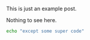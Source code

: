<!-- layout: post -->
<!-- title: Example Entry 4 -->
<!-- tags: example, post -->
<!-- timestamp: 1626267059 -->
<!-- slug: example-4 -->
<!-- lead: this is the 4th random lead -->

This is just an example post.

Nothing to see here.

```bash
echo "except some super code"
```
